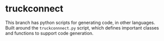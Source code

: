 # truckconnect

This branch has python scripts for generating code, in other languages. Built around the `truckconnnect.py` script, which defines important classes and functions to support code generation.

